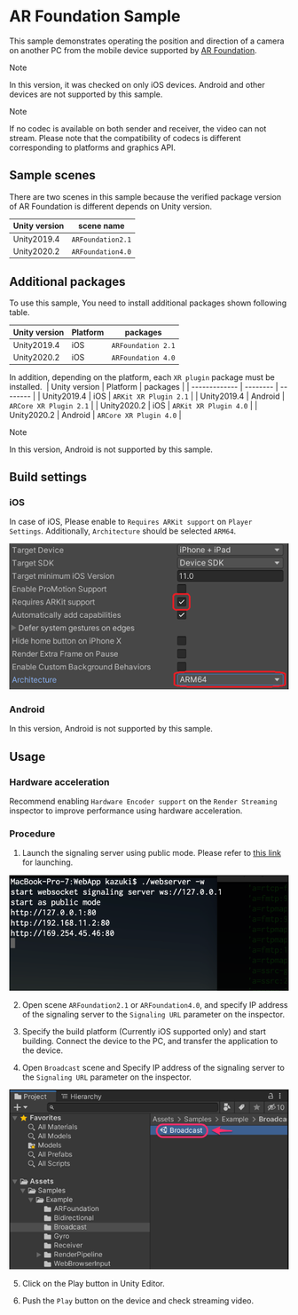 # AR Foundation Sample

This sample demonstrates operating the position and direction of a camera on another PC from the mobile device supported by [AR Foundation](https://docs.unity3d.com/Packages/com.unity.xr.arfoundation@latest).

> [!NOTE]
> In this version, it was checked on only iOS devices. Android and other devices are not supported by this sample.

> [!NOTE]
> If no codec is available on both sender and receiver, the video can not stream. Please note that the compatibility of codecs is different corresponding to platforms and graphics API.

## Sample scenes

There are two scenes in this sample because the verified package version of AR Foundation is different depends on Unity version.

| Unity version | scene name    |
| ------------- | ------------- |
| Unity2019.4   | `ARFoundation2.1` |
| Unity2020.2   | `ARFoundation4.0` |

## Additional packages

To use this sample, You need to install additional packages shown following table.

| Unity version | Platform | packages |
| ------------- | -------- | -------- |
| Unity2019.4   | iOS      | `ARFoundation 2.1` |
| Unity2020.2   | iOS      | `ARFoundation 4.0` |

In addition, depending on the platform, each `XR plugin` package must be installed.
​
| Unity version | Platform | packages |
| ------------- | -------- | -------- |
| Unity2019.4   | iOS      | `ARKit XR Plugin 2.1` |
| Unity2019.4   | Android  | `ARCore XR Plugin 2.1` |
| Unity2020.2   | iOS      | `ARKit XR Plugin 4.0` |
| Unity2020.2   | Android  | `ARCore XR Plugin 4.0` |

> [!NOTE]
> In this version, Android is not supported by this sample.

## Build settings

### iOS

In case of iOS, Please enable to `Requires ARKit support` on `Player Settings`. Additionally, `Architecture` should be selected `ARM64`.

![Player Settings](images/playersettings_arfoundation.png)

### Android

In this version, Android is not supported by this sample.

## Usage

### Hardware acceleration 

Recommend enabling `Hardware Encoder support` on the `Render Streaming` inspector to improve performance using hardware acceleration.

### Procedure

1. Launch the signaling server using public mode. Please refer to [this link](webapp.md) for launching.

![Launch web server](images/launch_webserver_public_mode.png)

2. Open scene `ARFoundation2.1` or `ARFoundation4.0`, and specify IP address of the signaling server to the `Signaling URL` parameter on the inspector.

3. Specify the build platform (Currently iOS supported only) and start building. Connect the device to the PC, and transfer the application to the device.

4. Open `Broadcast` scene and Specify IP address of the signaling server to the `Signaling URL` parameter on the inspector.

![Open Broadcast scene](images/open_broadcast_scene.png)

5. Click on the Play button in Unity Editor.

6. Push the `Play` button on the device and check streaming video.